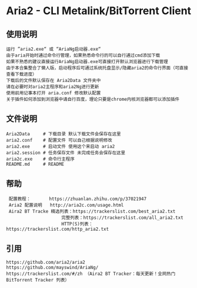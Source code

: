 Aria2 - CLI Metalink/BitTorrent Client
========

使用说明
--------
    运行 ”aria2.exe“ 或 “AriaNg启动器.exe“
    由于aria开始时通过命令行管理，如果熟悉命令行的可以自行通过cmd添加下载
	如果不熟悉的建议直接运行AriaNg启动器.exe可直接打开默认浏览器进行下载管理
	由于本合集整合了懒人版，启动程序后可通过系统托盘显示/隐藏aria2的命令行界面（可直接查看下载进度）
    下载后的文件默认保存在 Aria2Data 文件夹中
	请在必要时对aria2主程序和aria2Ng进行更新
    使用前用记事本打开 aria.conf 修改默认配置
	关于插件如何添加到浏览器中请自行百度，理论只要是chrome内核浏览器都可以添加插件
文件说明
--------
    Aria2Data     # 下载目录 默认下载文件会保存在这里
    aria2.conf    # 配置文件 可以自己根据说明修改
    aria2.exe     # 启动文件 使用这个来启动 aria2
    aria2.session # 任务保存文件 未完成任务会保存在这里
    aria2c.exe    # 命令行主程序
    README.md     # README

帮助
---------
     配置教程：       https://zhuanlan.zhihu.com/p/37021947
	 Aria2 配置说明   http://aria2c.com/usage.html
	 Aira2 BT Tracke 精选列表：https://trackerslist.com/best_aria2.txt
                         完整列表：https://trackerslist.com/all_aria2.txt
                         HTTP(S)列表：https://trackerslist.com/http_aria2.txt
引用
--------
    https://github.com/aria2/aria2
    https://github.com/mayswind/AriaNg/
    https://trackerslist.com/#/zh （Aira2 BT Tracker：每天更新！全网热门 BitTorrent Tracker 列表）



